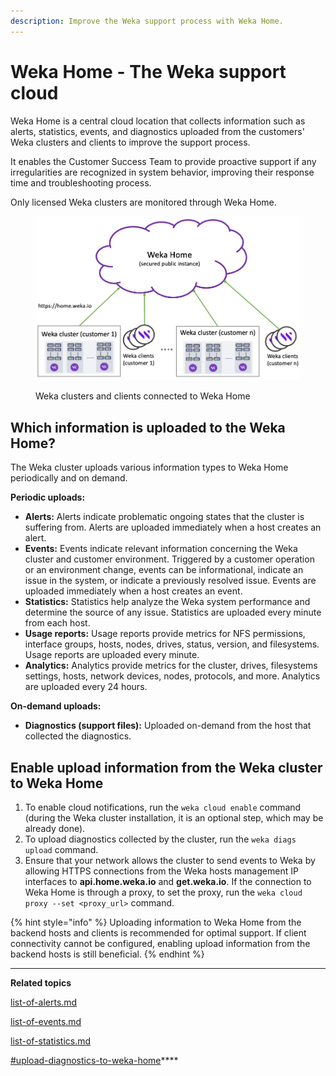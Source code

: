 ```yaml
---
description: Improve the Weka support process with Weka Home.
---
```


# Weka Home - The Weka support cloud

Weka Home is a central cloud location that collects information such as alerts, statistics, events, and diagnostics uploaded from the customers' Weka clusters and clients to improve the support process.

It enables the Customer Success Team to provide proactive support if any irregularities are recognized in system behavior, improving their response time and troubleshooting process.

Only licensed Weka clusters are monitored through Weka Home.

<figure><img src="../../.gitbook/assets/weka-home-overview.png" alt=""><figcaption><p>Weka clusters and clients connected to Weka Home</p></figcaption></figure>

## Which information is uploaded to the Weka Home?

The Weka cluster uploads various information types to Weka Home periodically and on demand.&#x20;

**Periodic uploads:**

* **Alerts:** Alerts indicate problematic ongoing states that the cluster is suffering from. Alerts are uploaded immediately when a host creates an alert.
* **Events:** Events indicate relevant information concerning the Weka cluster and customer environment. Triggered by a customer operation or an environment change, events can be informational, indicate an issue in the system, or indicate a previously resolved issue. Events are uploaded immediately when a host creates an event.
* **Statistics:** Statistics help analyze the Weka system performance and determine the source of any issue. Statistics are uploaded every minute from each host.
* **Usage reports:**  Usage reports provide metrics for NFS permissions, interface groups, hosts, nodes, drives, status, version, and filesystems. Usage reports are uploaded every minute.
* **Analytics:** Analytics provide metrics for the cluster, drives, filesystems settings, hosts, network devices, nodes, protocols, and more. Analytics are uploaded every 24 hours.

**On-demand uploads:**

* **Diagnostics (support files):** Uploaded on-demand from the host that collected the diagnostics.

## Enable upload information from the Weka cluster to Weka Home

1. To enable cloud notifications, run the `weka cloud enable` command (during the Weka cluster installation, it is an optional step, which may be already done).
2. To upload diagnostics collected by the cluster, run the `weka diags upload` command.
3. Ensure that your network allows the cluster to send events to Weka by allowing HTTPS connections from the Weka hosts management IP interfaces to **api.home.weka.io** and **get.weka.io**. If the connection to Weka Home is through a proxy, to set the proxy, run the `weka cloud proxy --set <proxy_url>` command.

{% hint style="info" %}
Uploading information to Weka Home from the backend hosts and clients is recommended for optimal support. If client connectivity cannot be configured, enabling upload information from the backend hosts is still beneficial.
{% endhint %}

****

**Related topics**

[list-of-alerts.md](../../usage/alerts/list-of-alerts.md "mention")

[list-of-events.md](../../usage/events/list-of-events.md "mention")

[list-of-statistics.md](../../usage/statistics/list-of-statistics.md "mention")

[#upload-diagnostics-to-weka-home](../diagnostics-management/diagnostics-utility.md#upload-diagnostics-to-weka-home "mention")****
